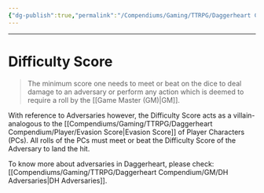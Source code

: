 ```yaml
---
{"dg-publish":true,"permalink":"/Compendiums/Gaming/TTRPG/Daggerheart Compendium/General/Difficulty Score/"}
---
```



---
# Difficulty Score
> The minimum score one needs to meet or beat on the dice to deal damage to an adversary or perform any action which is deemed to require a roll by the [[Game Master (GM)\|GM]].

With reference to Adversaries however, the Difficulty Score acts as a villain-analogous to the [[Compendiums/Gaming/TTRPG/Daggerheart Compendium/Player/Evasion Score\|Evasion Score]] of Player Characters (PCs). All rolls of the PCs must meet or beat the Difficulty Score of the Adversary to land the hit.

To know more about adversaries in Daggerheart, please check: [[Compendiums/Gaming/TTRPG/Daggerheart Compendium/GM/DH Adversaries\|DH Adversaries]].
